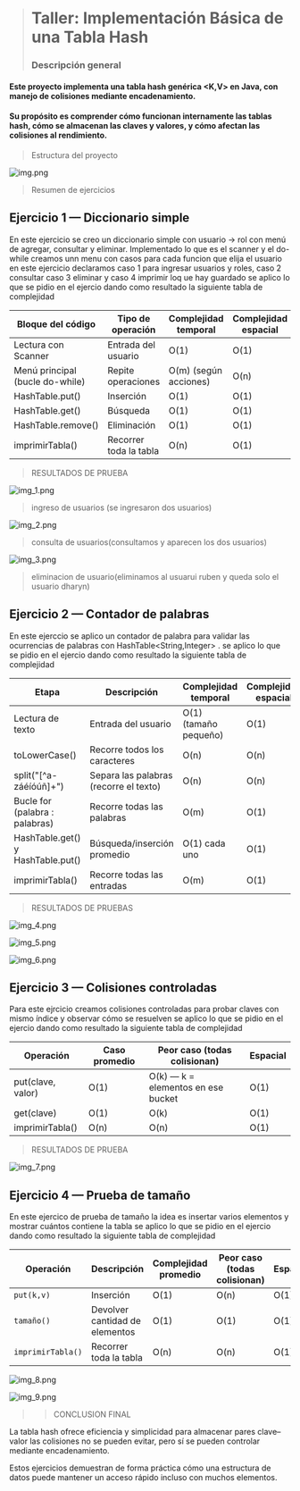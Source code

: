 > # Taller: Implementación Básica de una Tabla Hash
> ### Descripción general

#### Este proyecto implementa una tabla hash genérica <K,V> en Java, con manejo de colisiones mediante encadenamiento.
#### Su propósito es comprender cómo funcionan internamente las tablas hash, cómo se almacenan las claves y valores, y cómo afectan las colisiones al rendimiento.

> Estructura del proyecto

![img.png](img.png)

>Resumen de ejercicios
## Ejercicio 1 — Diccionario simple
En este ejercicio  se creo un diccionario simple con  usuario → rol con menú de agregar, consultar y eliminar.
Implementado lo que es el scanner y el do-while creamos unn menu con casos para cada funcion que elija el usuario en este ejercicio
declaramos caso 1 para ingresar usuarios y roles, caso 2 consultar caso 3 eliminar y caso 4 imprimir loq ue hay guardado
se aplico lo que se pidio en el ejercio dando como resultado la siguiente tabla de complejidad

| Bloque del código       | Tipo de operación      | Complejidad temporal  | Complejidad espacial |
| ----------------------- | ---------------------- | --------------------- | -------------------- |
| Lectura con Scanner     | Entrada del usuario    | O(1)                  | O(1)                 |
| Menú principal (bucle do-while) | Repite operaciones     | O(m) (según acciones) | O(n)                 |
| HashTable.put()         | Inserción              | O(1)                  | O(1)                 |
| HashTable.get()         | Búsqueda               | O(1)                  | O(1)                 |
| HashTable.remove()      | Eliminación            | O(1)                  | O(1)                 |
| imprimirTabla()         | Recorrer toda la tabla | O(n)                  | O(1)                 |

> RESULTADOS DE PRUEBA 
> 
![img_1.png](img_1.png)

>ingreso de usuarios (se ingresaron dos usuarios)

![img_2.png](img_2.png)

>consulta de usuarios(consultamos y aparecen los dos usuarios)

![img_3.png](img_3.png)

>eliminacion de usuario(eliminamos al usuarui ruben y queda solo el usuario dharyn)


## Ejercicio 2 — Contador de palabras
En este ejerccio se aplico  un contador de palabra para validar las ocurrencias de palabras con HashTable<String,Integer> .
se aplico lo que se pidio en el ejercio dando como resultado la siguiente tabla de complejidad

| Etapa                          | Descripción                            | Complejidad temporal    | Complejidad espacial |
|--------------------------------| -------------------------------------- | ----------------------- | -------------------- |
| Lectura de texto               | Entrada del usuario                    | O(1) (tamaño pequeño)   | O(1)                 |
| toLowerCase()                  | Recorre todos los caracteres           | O(n)                    | O(n)                 |
| split("[^a-záéíóúñ]+")         | Separa las palabras (recorre el texto) | O(n)                    | O(n)                 |
| Bucle for (palabra : palabras) | Recorre todas las palabras             | O(m)                    | O(1)                 |
| HashTable.get() y HashTable.put() | Búsqueda/inserción promedio            | O(1) cada uno           | O(1)                 |
| imprimirTabla()                | Recorre todas las entradas             | O(m)                    | O(1)                 |

>RESULTADOS DE PRUEBAS

![img_4.png](img_4.png)

![img_5.png](img_5.png)

![img_6.png](img_6.png)

## Ejercicio 3 — Colisiones controladas
Para este ejrcicio creamos colisiones controladas para probar claves con mismo índice y observar cómo se resuelven
se aplico lo que se pidio en el ejercio dando como resultado la siguiente tabla de complejidad

| Operación       | Caso promedio | Peor caso (todas colisionan)       | Espacial |
| --------------- | ------------- | ---------------------------------- | -------- |
| put(clave, valor) | O(1)          | O(k) — k = elementos en ese bucket | O(1)     |
| get(clave)      | O(1)          | O(k)                               | O(1)     |
| imprimirTabla() | O(n)          | O(n)                               | O(1)     |

> RESULTADOS DE PRUEBA

![img_7.png](img_7.png)

## Ejercicio 4 — Prueba de tamaño
En este ejercico de prueba de tamaño la idea es insertar varios elementos y mostrar cuántos contiene la tabla
se aplico lo que se pidio en el ejercio dando como resultado la siguiente tabla de complejidad

| Operación         | Descripción                    | Complejidad promedio | Peor caso (todas colisionan) | Espacial |
| ----------------- | ------------------------------ | -------------------- | ---------------------------- | -------- |
| `put(k,v)`        | Inserción                      | O(1)                 | O(n)                         | O(1)     |
| `tamaño()`        | Devolver cantidad de elementos | O(1)                 | O(1)                         | O(1)     |
| `imprimirTabla()` | Recorrer toda la tabla         | O(n)                 | O(n)                         | O(1)     |



![img_8.png](img_8.png)

![img_9.png](img_9.png)


>> CONCLUSION FINAL





La tabla hash ofrece eficiencia y simplicidad para almacenar pares clave–valor las colisiones no se pueden evitar, pero sí se pueden controlar mediante encadenamiento.

Estos ejercicios demuestran de forma práctica cómo una estructura de datos puede mantener un acceso rápido incluso con muchos elementos.